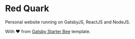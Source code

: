 # Red Quark

Personal website running on GatsbyJS, ReactJS and NodeJS.

With ❤️ from [Gatsby Starter Bee](https://www.gatsbyjs.org/starters/JaeYeopHan/gatsby-starter-bee/) template.

